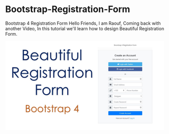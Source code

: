 # Bootstrap-Registration-Form
Bootstrap 4 Registration Form
Hello Friends, I am Raouf, Coming back with another Video, In this tutorial we'll learn how to design Beautiful Registration Form.


![](thumbnail.jpg)
